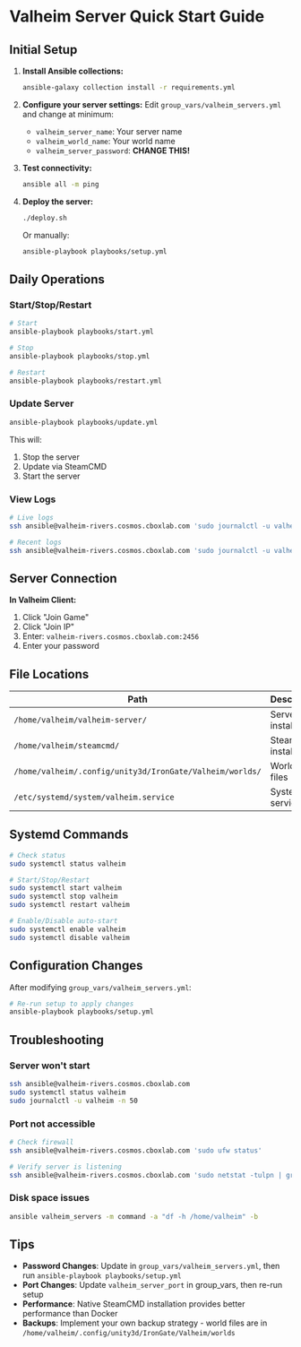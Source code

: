 # Valheim Server Quick Start Guide

## Initial Setup

1. **Install Ansible collections:**
   ```bash
   ansible-galaxy collection install -r requirements.yml
   ```

2. **Configure your server settings:**
   Edit `group_vars/valheim_servers.yml` and change at minimum:
   - `valheim_server_name`: Your server name
   - `valheim_world_name`: Your world name
   - `valheim_server_password`: **CHANGE THIS!**

3. **Test connectivity:**
   ```bash
   ansible all -m ping
   ```

4. **Deploy the server:**
   ```bash
   ./deploy.sh
   ```
   
   Or manually:
   ```bash
   ansible-playbook playbooks/setup.yml
   ```

## Daily Operations

### Start/Stop/Restart

```bash
# Start
ansible-playbook playbooks/start.yml

# Stop
ansible-playbook playbooks/stop.yml

# Restart
ansible-playbook playbooks/restart.yml
```

### Update Server

```bash
ansible-playbook playbooks/update.yml
```

This will:
1. Stop the server
2. Update via SteamCMD
3. Start the server

### View Logs

```bash
# Live logs
ssh ansible@valheim-rivers.cosmos.cboxlab.com 'sudo journalctl -u valheim -f'

# Recent logs
ssh ansible@valheim-rivers.cosmos.cboxlab.com 'sudo journalctl -u valheim -n 100'
```

## Server Connection

**In Valheim Client:**
1. Click "Join Game"
2. Click "Join IP"
3. Enter: `valheim-rivers.cosmos.cboxlab.com:2456`
4. Enter your password

## File Locations

| Path | Description |
|------|-------------|
| `/home/valheim/valheim-server/` | Server installation |
| `/home/valheim/steamcmd/` | SteamCMD installation |
| `/home/valheim/.config/unity3d/IronGate/Valheim/worlds/` | World save files |
| `/etc/systemd/system/valheim.service` | Systemd service file |

## Systemd Commands

```bash
# Check status
sudo systemctl status valheim

# Start/Stop/Restart
sudo systemctl start valheim
sudo systemctl stop valheim
sudo systemctl restart valheim

# Enable/Disable auto-start
sudo systemctl enable valheim
sudo systemctl disable valheim
```

## Configuration Changes

After modifying `group_vars/valheim_servers.yml`:

```bash
# Re-run setup to apply changes
ansible-playbook playbooks/setup.yml
```

## Troubleshooting

### Server won't start
```bash
ssh ansible@valheim-rivers.cosmos.cboxlab.com
sudo systemctl status valheim
sudo journalctl -u valheim -n 50
```

### Port not accessible
```bash
# Check firewall
ssh ansible@valheim-rivers.cosmos.cboxlab.com 'sudo ufw status'

# Verify server is listening
ssh ansible@valheim-rivers.cosmos.cboxlab.com 'sudo netstat -tulpn | grep 2456'
```

### Disk space issues
```bash
ansible valheim_servers -m command -a "df -h /home/valheim" -b
```

## Tips

- **Password Changes**: Update in `group_vars/valheim_servers.yml`, then run `ansible-playbook playbooks/setup.yml`
- **Port Changes**: Update `valheim_server_port` in group_vars, then re-run setup
- **Performance**: Native SteamCMD installation provides better performance than Docker
- **Backups**: Implement your own backup strategy - world files are in `/home/valheim/.config/unity3d/IronGate/Valheim/worlds`


